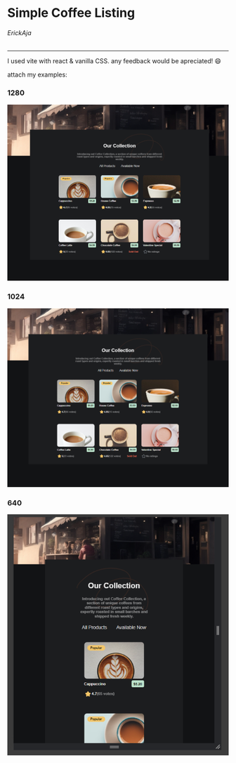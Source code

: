 # Simple Coffee Listing

###### ErickAja

---

I used vite with react & vanilla CSS.
any feedback would be apreciated! 😄

attach my examples:

### 1280
![resolution 1280](1280.png)

### 1024
![resolution 1024](1024.png)

### 640
![resolution 640](640.png)